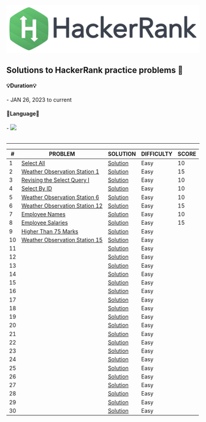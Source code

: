 
<img src = "HackerRank.png">


## Solutions to HackerRank practice problems 📝


<h4> 💡Duration💡 </h4>
- JAN 26, 2023 to current 

<br>

<h4> 🎯Language🎯 </h4>
-<i> <img src="https://img.shields.io/badge/mysql-4479A1?style=for-the-badge&logo=mysql&logoColor=white"> </i>

<br>
<br>

***

| # | PROBLEM | SOLUTION | DIFFICULTY | SCORE |
| --- | --- | --- | --- | --- |
| 1 | [Select All](https://www.hackerrank.com/challenges/select-all-sql/problem) | [Solution](https://github.com/suinkangme/HackerRank_Practice/blob/main/SQL/1_Select%20All) | Easy | 10 |
| 2 | [Weather Observation Station 1](https://www.hackerrank.com/challenges/weather-observation-station-1/problem?isFullScreen=true) | [Solution](https://github.com/suinkangme/HackerRank_Practice/blob/main/SQL/2_Weather%20Observation%20Station%201) | Easy | 15 |
| 3 | [Revising the Select Query I](https://www.hackerrank.com/challenges/revising-the-select-query/problem?isFullScreen=true) | [Solution](https://github.com/suinkangme/HackerRank_Practice/blob/main/SQL/3_Revising%20the%20Select%20Query%20I) | Easy | 10 |
| 4 | [Select By ID](https://www.hackerrank.com/challenges/select-by-id/problem?isFullScreen=true) | [Solution](https://github.com/suinkangme/HackerRank_Practice/blob/main/SQL/4_Select%20By%20ID) | Easy | 10 |
| 5 | [Weather Observation Station 6](https://www.hackerrank.com/challenges/weather-observation-station-6/problem?isFullScreen=true) | [Solution](https://github.com/suinkangme/HackerRank_Practice/blob/main/SQL/5_Weather%20Observation%20Station%206) | Easy | 10 |
| 6 | [Weather Observation Station 12](https://www.hackerrank.com/challenges/weather-observation-station-12/problem?isFullScreen=true) | [Solution](https://github.com/suinkangme/HackerRank_Practice/blob/main/SQL/6_Weather%20Observation%20Station%2012) | Easy | 15 |
| 7 | [Employee Names](https://www.hackerrank.com/challenges/name-of-employees/problem?isFullScreen=true) | [Solution](https://github.com/suinkangme/HackerRank_Practice/blob/main/SQL/7_Employee%20Names) | Easy | 10 |
| 8 | [Employee Salaries](https://www.hackerrank.com/challenges/salary-of-employees/problem?isFullScreen=true) | [Solution](https://github.com/suinkangme/HackerRank_Practice/blob/main/SQL/8_Employee%20Salaries) | Easy | 15 |
| 9 | [Higher Than 75 Marks](https://www.hackerrank.com/challenges/more-than-75-marks/problem?isFullScreen=true) | [Solution]() | Easy | |
| 10 | [Weather Observation Station 15](https://www.hackerrank.com/challenges/weather-observation-station-15/problem?isFullScreen=true) | [Solution]() | Easy | |
| 11 | []() | [Solution]() | Easy | |
| 12 | []() | [Solution]() | Easy | |
| 13 | []() | [Solution]() | Easy | |
| 14 | []() | [Solution]() | Easy | |
| 15 | []() | [Solution]() | Easy | |
| 16 | []() | [Solution]() | Easy | |
| 17 | []() | [Solution]() | Easy | |
| 18 | []() | [Solution]() | Easy | |
| 19 | []() | [Solution]() | Easy | |
| 20 | []() | [Solution]() | Easy | |
| 21 | []() | [Solution]() | Easy | |
| 22 | []() | [Solution]() | Easy | |
| 23 | []() | [Solution]() | Easy | |
| 24 | []() | [Solution]() | Easy | |
| 25 | []() | [Solution]() | Easy | |
| 26 | []() | [Solution]() | Easy | |
| 27 | []() | [Solution]() | Easy | |
| 28 | []() | [Solution]() | Easy | |
| 29 | []() | [Solution]() | Easy | |
| 30 | []() | [Solution]() | Easy | |


